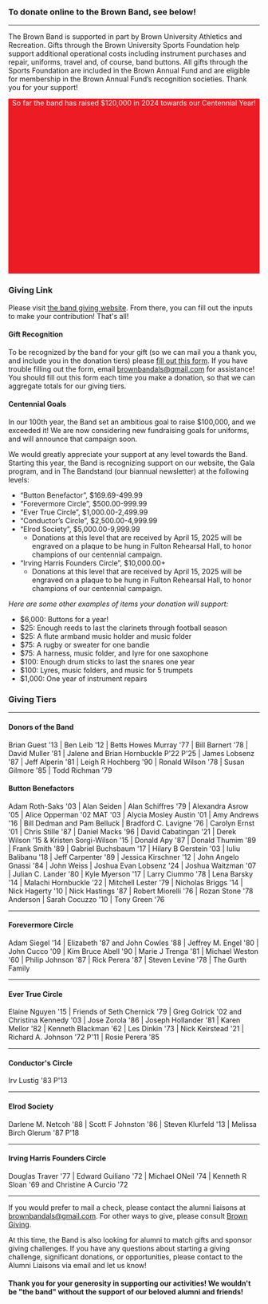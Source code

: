 ### To donate online to the Brown Band, see below!

<hr />

The Brown Band is supported in part by Brown University Athletics and Recreation. Gifts through the Brown University Sports Foundation help support additional operational costs including instrument purchases and repair, uniforms, travel and, of course, band buttons. All gifts through the Sports Foundation are included in the Brown Annual Fund and are eligible for membership in the Brown Annual Fund’s recognition societies. Thank you for your support!

<div style="height: 9%; background-color: #ED1C24; text-align: center; color: white;">
<p>So far the band has raised $120,000 in 2024 towards our Centennial Year!</p>
</div>

### Giving Link

Please visit [the band giving website](https://go.brown.edu/BrownBandGifts). From there, you can fill out the inputs to make your contribution! That's all!

#### Gift Recognition

To be recognized by the band for your gift (so we can mail you a thank you, and include you in the donation tiers) please [fill out this form](https://forms.gle/SitXnmFHeCPvxPSu7). If you have trouble filling out the form, email brownbandals@gmail.com for assistance! You should fill out this form each time you make a donation, so that we can aggregate totals for our giving tiers.

#### Centennial Goals

In our 100th year, the Band set an ambitious goal to raise $100,000, and we exceeded it! We are now considering new fundraising goals for uniforms, and will announce that campaign soon.

We would greatly appreciate your support at any level towards the Band. Starting this year, the Band is recognizing support on our website, the Gala program, and in The Bandstand (our biannual newsletter) at the following levels:

- “Button Benefactor”, $169.69-499.99
- “Forevermore Circle”, $500.00-999.99
- “Ever True Circle”, $1,000.00-2,499.99
- “Conductor’s Circle”, $2,500.00-4,999.99
- “Elrod Society”, $5,000.00-9,999.99
  - Donations at this level that are received by April 15, 2025 will be engraved on a plaque to be hung in Fulton Rehearsal Hall, to honor champions of our centennial campaign.
- “Irving Harris Founders Circle”, $10,000.00+
  - Donations at this level that are received by April 15, 2025 will be engraved on a plaque to be hung in Fulton Rehearsal Hall, to honor champions of our centennial campaign.

_Here are some other examples of items your donation will support:_

- $6,000: Buttons for a year!
- $25: Enough reeds to last the clarinets through football season
- $25: A flute armband music holder and music folder
- $75: A rugby or sweater for one bandie
- $75: A harness, music folder, and lyre for one saxophone
- $100: Enough drum sticks to last the snares one year
- $100: Lyres, music folders, and music for 5 trumpets
- $1,000: One year of instrument repairs

### Giving Tiers

<hr/>

#### Donors of the Band

Brian Guest '13 | Ben Leib '12 | Betts Howes Murray '77 | Bill Barnert '78 | David Muller '81 | Jalene and Brian Hornbuckle P'22 P'25 | James Lobsenz '87 | Jeff Alperin '81 | Leigh R Hochberg '90 | Ronald Wilson '78 | Susan Gilmore '85 | Todd Richman '79

#### Button Benefactors

Adam Roth-Saks '03 | Alan Seiden | Alan Schiffres '79 | Alexandra Asrow '05 | Alice Opperman '02 MAT '03 | Alycia Mosley Austin '01 | Amy Andrews '16 | Bill Dedman and Pam Belluck | Bradford C. Lavigne '76 | Carolyn Ernst '01 | Chris Stille '87 | Daniel Macks '96 | David Cabatingan '21 | Derek Wilson '15 & Kristen Sorgi-Wilson '15 | Donald Apy '87 | Donald Thumim '89 | Frank Smith '89 | Gabriel Buchsbaum '17 | Hilary B Gerstein '03 | Iuliu Balibanu '18 | Jeff Carpenter '89 | Jessica Kirschner '12 | John Angelo Gnassi '84 | John Weiss | Joshua Evan Lobsenz '24 | Joshua Waitzman '07 | Julian C. Lander '80 | Kyle Myerson '17 | Larry Ciummo '78 | Lena Barsky '14 | Malachi Hornbuckle '22 | Mitchell Lester '79 | Nicholas Briggs '14 | Nick Hagerty '10 | Nick Hastings '87 | Robert Miorelli '76 | Rozan Stone '78 Anderson | Sarah Cocuzzo '10 | Tony Green '76

<hr/>

#### Forevermore Circle

Adam Siegel '14 | Elizabeth '87 and John Cowles '88 | Jeffrey M. Engel '80 | John Cucco '09 | Kim Bruce Abell '90 | Marie J Trenga '81 | Michael Weston '60 | Philip Johnson '87 | Rick Perera '87 | Steven Levine '78 | The Gurth Family

<hr/>

#### Ever True Circle

Elaine Nguyen '15 | Friends of Seth Chernick '79 | Greg Golrick '02 and Christina Kennedy '03 | Jose Zorola '86 | Joseph Hollander '81 | Karen Mellor '82 | Kenneth Blackman '62 | Les Dinkin '73 | Nick Keirstead '21 | Richard A. Johnson '72 P'11 | Rosie Perera '85

<hr/>

#### Conductor's Circle

Irv Lustig '83 P'13

<hr/>

#### Elrod Society

Darlene M. Netcoh '88 | Scott F Johnston '86 | Steven Klurfeld '13 | Melissa Birch Glerum '87 P'18

<hr/>

#### Irving Harris Founders Circle

Douglas Traver '77 | Edward Guiliano '72 | Michael ONeil '74 | Kenneth R Sloan '69 and Christine A Curcio '72

<hr/>

If you would prefer to mail a check, please contact the alumni liaisons at brownbandals@gmail.com. For other ways to give, please consult [Brown Giving](https://alumni-friends.brown.edu/giving/how-give).

At this time, the Band is also looking for alumni to match gifts and sponsor giving challenges. If you have any questions about starting a giving challenge, significant donations, or opportunities, please contact to the Alumni Liaisons via email and let us know!

#### Thank you for your generosity in supporting our activities! We wouldn't be "the band" without the support of our beloved alumni and friends!
